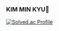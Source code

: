 ### KIM MIN KYU🐶
[![Solved.ac Profile](http://mazassumnida.wtf/api/v2/generate_badge?boj=kimminku98)](https://solved.ac/kimminku98/)
